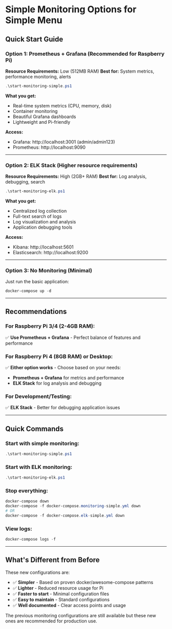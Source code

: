 # Simple Monitoring Options for Simple Menu

## Quick Start Guide

### Option 1: Prometheus + Grafana (Recommended for Raspberry Pi)
**Resource Requirements:** Low (512MB RAM)
**Best for:** System metrics, performance monitoring, alerts

```powershell
.\start-monitoring-simple.ps1
```

**What you get:**
- Real-time system metrics (CPU, memory, disk)
- Container monitoring
- Beautiful Grafana dashboards
- Lightweight and Pi-friendly

**Access:**
- Grafana: http://localhost:3001 (admin/admin123)
- Prometheus: http://localhost:9090

---

### Option 2: ELK Stack (Higher resource requirements)
**Resource Requirements:** High (2GB+ RAM)
**Best for:** Log analysis, debugging, search

```powershell
.\start-monitoring-elk.ps1
```

**What you get:**
- Centralized log collection
- Full-text search of logs
- Log visualization and analysis
- Application debugging tools

**Access:**
- Kibana: http://localhost:5601
- Elasticsearch: http://localhost:9200

---

### Option 3: No Monitoring (Minimal)
Just run the basic application:

```powershell
docker-compose up -d
```

---

## Recommendations

### For Raspberry Pi 3/4 (2-4GB RAM):
✅ **Use Prometheus + Grafana** - Perfect balance of features and performance

### For Raspberry Pi 4 (8GB RAM) or Desktop:
✅ **Either option works** - Choose based on your needs:
- **Prometheus + Grafana** for metrics and performance
- **ELK Stack** for log analysis and debugging

### For Development/Testing:
✅ **ELK Stack** - Better for debugging application issues

---

## Quick Commands

### Start with simple monitoring:
```powershell
.\start-monitoring-simple.ps1
```

### Start with ELK monitoring:
```powershell
.\start-monitoring-elk.ps1
```

### Stop everything:
```powershell
docker-compose down
docker-compose -f docker-compose.monitoring-simple.yml down
# OR
docker-compose -f docker-compose.elk-simple.yml down
```

### View logs:
```powershell
docker-compose logs -f
```

---

## What's Different from Before

These new configurations are:
- ✅ **Simpler** - Based on proven docker/awesome-compose patterns
- ✅ **Lighter** - Reduced resource usage for Pi
- ✅ **Faster to start** - Minimal configuration files
- ✅ **Easy to maintain** - Standard configurations
- ✅ **Well documented** - Clear access points and usage

The previous monitoring configurations are still available but these new ones are recommended for production use.
